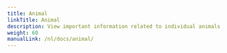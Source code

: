 ```yaml
---
title: Animal
linkTitle: Animal
description: View important information related to individual animals
weight: 60
manualLink: /nl/docs/animal/
---
```

<script>
  window.location.href = "/nl/docs/animal/";
</script>
